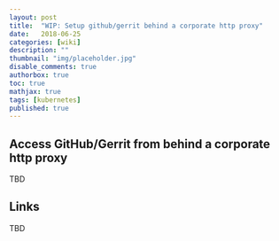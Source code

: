 ```yaml
---
layout: post
title:  "WIP: Setup github/gerrit behind a corporate http proxy"
date:   2018-06-25
categories: [wiki]
description: ""
thumbnail: "img/placeholder.jpg"
disable_comments: true
authorbox: true
toc: true
mathjax: true
tags: [kubernetes]
published: true
---
```

## Access GitHub/Gerrit from behind a corporate http proxy

TBD

## Links

TBD


